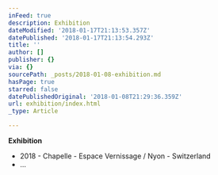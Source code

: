 ```yaml
---
inFeed: true
description: Exhibition
dateModified: '2018-01-17T21:13:53.357Z'
datePublished: '2018-01-17T21:13:54.293Z'
title: ''
author: []
publisher: {}
via: {}
sourcePath: _posts/2018-01-08-exhibition.md
hasPage: true
starred: false
datePublishedOriginal: '2018-01-08T21:29:36.359Z'
url: exhibition/index.html
_type: Article

---
```

**Exhibition**

* 2018 - Chapelle - Espace Vernissage / Nyon - Switzerland
* ...